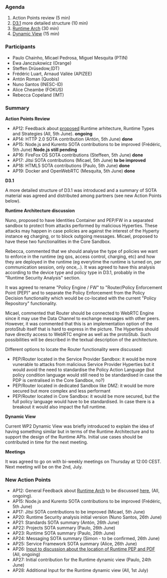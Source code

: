 ### Agenda

1. Action Points review (5 min)
1. [D3.1](../deliverables/D3.1-Hyperty-Runtime-and-Hyperty-Messaging-Node-Specification.md) more detailed structure (10 min)
1. [Runtime Arch](../specs/runtime/runtime-architecture.md) (30 min)
1. [Dynamic View](https://github.com/reTHINK-project/architecture/tree/master/docs/dynamic-view) (15 min)

### Participants

* Paulo Chainho, Micael Pedrosa, Miguel Mesquita  (PTIN)
* Ewa Janczukowicz (Orange)
* Steffen Drüsedow,(DT)
* Frédéric Luart, Arnaud Vallée (APIZEE)
* Antón Roman (Quobis)
* Nuno Santos (INESC-ID)
* Alice Cheambe (FOKUS)
* Rebecca Copeland (IMT)

### Summary

**Action Points Review**
* AP12: Feedback about [proposed](https://github.com/reTHINK-project/core-framework/blob/master/docs/specs/runtime.md) Runtime arhitecture, Runtime Types and Strategies (All, 5th June). **ongoing**
* AP14: HTTP 2.0 SOTA contribution (Antón, 5th June) **done**
* AP15: Node.js and Kurento SOTA contributions to be improved (Frédéric, 5th June) **Node.js still pending**
* AP16: FireFox OS SOTA contributions (Steffeen, 5th June) **done**
* AP17: Jitsi SOTA contributions (Micael, 5th June) **to be improved**
* AP18: HTML5 SOTA contributions (Paulo, 5th June) **done**
* AP19: Docker and OpenWebRTC (Mesquita, 5th June) **done**

**D3.1**

A more detailed structure of D3.1 was introduced and a summary of SOTA material was agreed and distributed among partners (see new Action Points below).

**Runtime Architecture discussion**

Nuno, proposed to have Identities Container and PEP/FW in a separated sandbox to protect from attacks performed by malicious Hyperties. These attacks may happen in case policies are against the interest of the Hyperty instance eg charging, or to block outgoing messages. Micael, proposed to have these two functionalities in the Core Sandbox.

Rebecca, commented that we should analyse the type of policies we want to enforce in the runtime (eg qos, access control, charging, etc) and how they are deployed in the runtime (eg everytime the runtime is turned on, per communication session, only once,..). It was agreed to have this analysis according to the device type and policy type in D3.1, probably in the "Runtime Security Analysis" section.

It was agreed to rename "Policy Engine / FW" to "Router/Policy Enforcement Point (PEP)" and to separate the Policy Enforcement  from the Policy Decision functionality which would be co-located with the current "Policy Repository" functionality. 

Micael, commented that Router should be connected to WebRTC Engine since it may use the Data Channel to exchange messages with other peers. However, it was commented that this is an implementation option of the protoStub itself that is hard to express in the picture. The Hyperties should have directly access to WebRTC engine as well as the protoStub. Such possibilities will be described in the textual description of the architecture. 

Different options to locate the Router functionality were discussed:
* PEP/Router located in the Service Provider Sandbox: it would be more vunerable to attacks from malicious Service Provider Hyperties but it would avoid the need to standardise the Policy Action Language (but policy condition language would still need to be standardised in case the PDP is centralised in the Core Sandbox, no?)
* PEP/Router located in dedicated Sandbox like DMZ: it would be more secured but more complex and less performant
* PEP/Router located in Core Sandbox: it would be more secured, but the full policy language would have to be standardised. In case there is a breakout it would also impact the full runtime. 

**Dynamic View**

Current WP2 Dynamic View was briefly introduced to explain the idea of having something similar but in terms of the Runtime Architecture and to support the design of the Runtime APIs. Initial use cases should be contributed in time for the next meeting.

**Meetings**

It was agreed to go on with bi-weekly meetings on Thursday at 12:00 CEST. Next meeting will be on the 2nd, July.

### New Action Points

* AP12: General Feedback about [Runtime Arch](../specs/runtime/runtime-architecture.md) to be discussed [here](https://github.com/reTHINK-project/core-framework/issues/41), (All, ongoing).
* AP15: Node.js and Kurento SOTA contributions to be improved (Frédéric, 5th June)
* AP17: Jitsi SOTA contributions to be improved (Micael, 5th June)
* AP20: Runtime Security analysis initial version (Nuno Santos, 26th June)
* AP21: Standards SOTA summary (Antón, 26th June)
* AP22: Projects SOTA summary (Paulo, 26th June)
* AP23: Runtime SOTA summary (Paulo, 26th June)
* AP24: Messaging SOTA summary (Simon - to be confirmed, 26th June)
* AP25: Service Framework SOTA summary (Alice, 26th June)
* AP26: [Input to discussion about the location of Runtime PEP and PDF](https://github.com/reTHINK-project/core-framework/issues/45) (All, ongoing)
* AP27: Initial contribution for the Runtime dynamic view (Paulo, 24th June)
* AP28: Additional Input for the Runtime dynamic view (All, 1st July)

